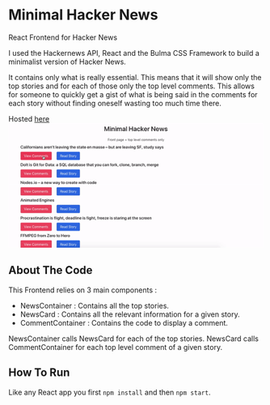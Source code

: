 # Minimal Hacker News
React Frontend for Hacker News

I used the Hackernews API, React and the Bulma CSS Framework to build a minimalist version of Hacker News.

It contains only what is really essential. This means that it will show only the top stories and for each of those only the top level comments. This allows for someone to quickly get a gist of what is being said in the comments for each story without finding oneself
wasting too much time there.

Hosted [here](https://minimalhn.netlify.app/)
![how the demo looks](demo.gif)

## About The Code
This Frontend relies on 3 main components :
- NewsContainer : Contains all the top stories.
- NewsCard :  Contains all the relevant information for a given story.
- CommentContainer :  Contains the code to display a comment.

NewsContainer calls NewsCard for each of the top stories.
NewsCard calls CommentContainer for each top level comment of a given story.

## How To Run
Like any React app you first `npm install` and then `npm start`.
